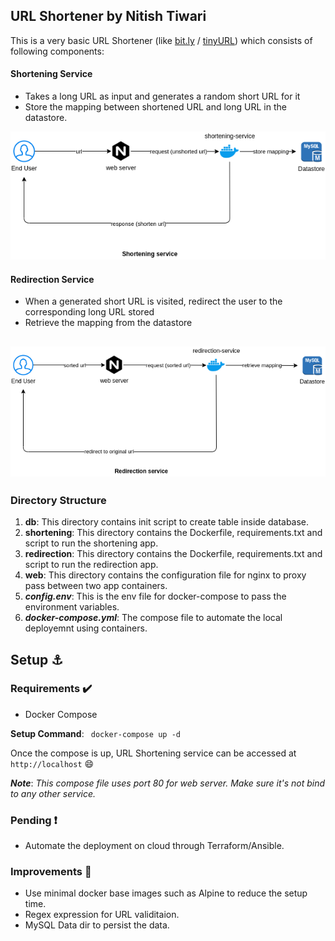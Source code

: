 ## URL Shortener by Nitish Tiwari
This is a very basic URL Shortener (like [bit.ly](https://bitly.com/) / [tinyURL](https://tinyurl.com/)) which consists of following components:

#### Shortening Service
- Takes a long URL as input and generates a random short URL for it
- Store the mapping between shortened URL and long URL in the datastore.

![alt text](https://github.com/AdvikEshan/url-shortener/blob/main/shortening-service.png?raw=true)

#### Redirection Service
- When a generated short URL is visited, redirect the user to the corresponding long URL stored
- Retrieve the mapping from the datastore

![alt text](https://github.com/AdvikEshan/url-shortener/blob/main/redirection-service.png?raw=true)
----
### Directory Structure
1. **db**:  This directory contains init script to create table inside database.
2. **shortening**: This directory contains the Dockerfile, requirements.txt and script to run the shortening app.
3. **redirection**: This directory contains the Dockerfile, requirements.txt and script to run the redirection app.
4. **web**: This directory contains the configuration file for nginx to proxy pass between two app containers.
5. ***config.env***: This is the env file for docker-compose to pass the environment variables.
6. ***docker-compose.yml***: The compose file to automate the local deployemnt using containers.
 
## Setup :anchor:
### Requirements :heavy_check_mark:
* Docker Compose

**Setup Command**: ``` docker-compose up -d```

Once the compose is up, URL Shortening service can be accessed at ```http://localhost``` :smile:

***Note***: _This compose file uses port 80 for web server. Make sure it's not bind to any other service._

### Pending :heavy_exclamation_mark:
* Automate the deployment on cloud through Terraform/Ansible.

### Improvements :raised_hands:
* Use minimal docker base images such as Alpine to reduce the setup time.
* Regex expression for URL validitaion.
* MySQL Data dir to persist the data.